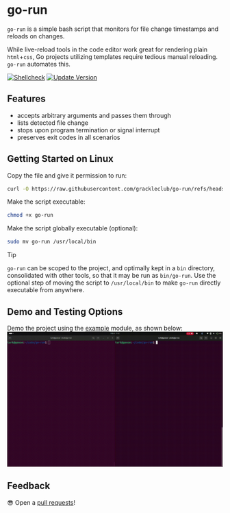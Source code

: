# go-run
`go-run` is a simple bash script that monitors for file change timestamps and reloads on changes.

While live-reload tools in the code editor work great for rendering plain `html`+`css`, Go projects utilizing templates require tedious manual reloading. `go-run` automates this.

[![Shellcheck](https://github.com/grackleclub/go-run/actions/workflows/shellcheck.yml/badge.svg)](https://github.com/grackleclub/go-run/actions/workflows/shellcheck.yml) [![Update Version](https://github.com/grackleclub/go-run/actions/workflows/version.yml/badge.svg)](https://github.com/grackleclub/go-run/actions/workflows/version.yml)

## Features
- accepts arbitrary arguments and passes them through
- lists detected file change
- stops upon program termination or signal interrupt
- preserves exit codes in all scenarios

## Getting Started on Linux
Copy the file and give it permission to run:
```sh
curl -O https://raw.githubusercontent.com/grackleclub/go-run/refs/heads/main/go-run
```

Make the script executable:
```sh
chmod +x go-run
```

Make the script globally executable (optional):
```sh
sudo mv go-run /usr/local/bin
```

> [!TIP]
> `go-run` can be scoped to the project, and optimally kept in a `bin` directory, consolidated with other tools, so that it may be run as `bin/go-run`. Use the optional step of moving the script to `/usr/local/bin` to make `go-run` directly executable from anywhere.

## Demo and Testing Options
Demo the project using the [example](./example/) module, as shown below:
![gif](./example.gif)

## Feedback
😎 Open a [pull requests](https://github.com/grackleclub/go-run/pulls)!
